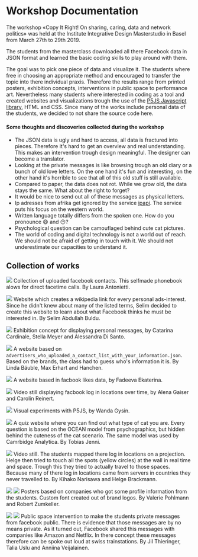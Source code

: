 # Workshop Documentation

The workshop «Copy It Right! On sharing, caring, data and network politics» was held at the Institute Integrative Design Masterstudio in Basel from March 27th to 29th 2019. 

The students from the masterclass downloaded all there Facebook data in JSON format and learned the basic coding skills to play around with them. 

The goal was to pick one piece of data and visualize it. The students where free in choosing an appropriate method and encouraged to transfer the topic into there individual praxis. Therefore the results range from printed posters, exhibition concepts, interventions in public space to performance art. Nevertheless many students where interested in coding as a tool and created websites and visualizations trough the use of the [P5JS Javascript library](http://p5js.org/), HTML and CSS. Since many of the works include personal data of the students, we decided to not share the source code here.

#### Some thoughts and discoveries collected during the workshop
* The JSON data is ugly and hard to access, all data is fractured into pieces. Therefore it's hard to get an overview and real understanding. This makes an intervention trough design meaningful. The designer can become a translator.
* Looking at the private messages is like browsing trough an old diary or a bunch of old love letters. On the one hand it's fun and interesting, on the other hand it's horrible to see that all of this old stuff is still available.
* Compared to paper, the data does not rot. While we grow old, the data stays the same. What about the right to forget?
* It would be nice to send out all of these messages as physical letters.
* Ip adresses from afrika get ignored by the service [ipapi](https://ipapi.co/). The service puts his focus on the western world.
* Written language totally differs from the spoken one. How do you pronounce 😅 and 😶?
* Psychological question can be camouflaged behind cute cat pictures.
* The world of coding and digital technology is not a world out of reach. We should not be afraid of getting in touch with it. We should not underestimate our capacities to understand it.



## Collection of works

![](images/Antonietti-Laura.png)
Collection of uploaded facebook contacts. This selfmade phonebook alows for direct facetime calls. By Laura Antonietti.

![](images/Buldu-Abdullah-Selim.png)
Website which creates a wikipedia link for every personal ads-interest. Since he didn't knew about many of the listed terms, Selim decided to create this website to learn about what Facebook thinks he must be interested in. By Selim Abdullah Buldu.

![](images/Cardinale-Catarina-Meyer-Stella-Alexis.png)
Exhibition concept for displaying personal messages, by Catarina Cardinale, Stella Meyer and Alessandra Di Santo.

![](images/Daeuble-Linda_Ehrhart-Max_Hanchen.png)
A website based on `advertisers_who_uploaded_a_contact_list_with_your_information.json`. Based on the brands, the class had to guess who's information it is. By Linda Bäuble, Max Erhart and Hanchen.

![](images/Ekaterina-Fadeeva.png)
A website based in facbook likes data, by Fadeeva Ekaterina.

![](images/Gaiser-Alena_Reinert-Carolin.png)
Video still displaying facbook log in locations over time, by Alena Gaiser and Carolin Reinert.

![](images/Gysin-Wanda.png)
Visual experiments with P5JS, by Wanda Gysin.

![](images/Jenni-Tobias.png)
A quiz website where you can find out what type of cat you are. Every question is based on the OCEAN model from psychographics, but hidden behind the cuteness of the cat scenario. The same model was used by Camrbidge Analytica. By Tobias Jenni.

![](images/Narisawa-Kihako_Brackmann-Helge.png)
Video still. The students mapped there log in locations on a projection. Helge then tried to touch all the spots (yellow circles) at the wall in real time and space. Trough this they tried to actually travel to those spaces. Because many of there log in locations came from servers in countries they never travelled to. By Kihako Narisawa and Helge Brackmann.

![](images/Pohlmann-Valerie_Zumkeller-Robert-1.jpg)
![](images/Pohlmann-Valerie_Zumkeller-Robert-2.png)
Posters based on companies who got some profile information from the students. Custom font created out of brand logos. By Valerie Pohlmann and Robert Zumkeller.

![](images/Thieringer-Jil_Uslu-Talia_Veijalainen-Anniina-1.png)
![](images/Thieringer-Jil_Uslu-Talia_Veijalainen-Anniina-2.png)
Public space intervention to make the students private messages from facebook public. There is evidence that those messages are by no means private. As it turned out, Facebook shared this messages with companies like Amazon and Netflix. In there concept these messages therefore can be spoke out loud at swiss trainstations. By Jil Thieringer, Talia Uslu and Anniina Veijalainen.


 

